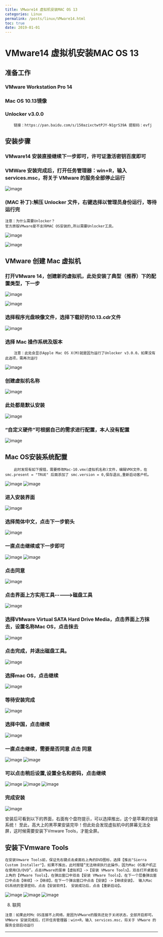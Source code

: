 ```yaml
---
title: VMware14 虚拟机安装MAC OS 13
categories: Linux
permalink: /posts/linux/VMware14.html
toc: true
date: 2019-01-01
---
```

# VMware14 虚拟机安装MAC OS 13
## 准备工作
### VMware Workstation Pro 14
### Mac OS 10.13镜像
### Unlocker v3.0.0
        链接：https://pan.baidu.com/s/150azixctwtPJY-N1grS39A 提取码：evfj 

## 安装步骤
### VMware14 安装直接继续下一步即可，许可证激活密钥百度即可
### VMWare 安装完成后，打开任务管理器：win+R，输入 services.msc，将关于 VMware 的服务全部停止运行 

![image](https://zmlwzx.github.io/images/VMware/服务.jpg)

### (MAC 补丁):解压 Unlocker 文件，右键选择以管理员身份运行，等待运行完

    注意：为什么需要Unlocker？
    官方原版VMware是不支持MAC OS安装的,所以需要Unlocker工具。


![image](https://zmlwzx.github.io/images/VMware/unlocker-1.jpg)

![image](https://zmlwzx.github.io/images/VMware/unlocker-2.jpg)

## VMware 创建 Mac 虚拟机
### 打开VMware 14，创建新的虚拟机，此处安装了典型（推荐）下的配置类型，下一步

![image](https://zmlwzx.github.io/images/VMware/界面.jpg)

![image](https://zmlwzx.github.io/images/VMware/1.png)

### 选择程序光盘映像文件，选择下载好的10.13.cdr文件

![image](https://zmlwzx.github.io/images/VMware/2.png)

### 选择 Mac 操作系统及版本

        注意：此处会显示Apple Mac OS X(M)就是因为运行了Unlocker v3.0.0，如果没有此选项，需再次运行

![image](https://zmlwzx.github.io/images/VMware/3.png)

### 创建虚拟机名称

![image](https://zmlwzx.github.io/images/VMware/4.png)

### 此处都是默认安装

![image](https://zmlwzx.github.io/images/VMware/5.png)

### “自定义硬件”可根据自己的需求进行配置，本人没有配置

![image](https://zmlwzx.github.io/images/VMware/6.png)

## Mac OS安装系统配置

        此时发现有如下报错，需要修改Mac-10.vmx(虚拟机名称)文件，编辑VMX文件，在 smc.present = "TRUE" 后面添加了 smc.version = 0,保存退出,重新启动客户机。

![image](https://zmlwzx.github.io/images/VMware/7.png)
![image](https://zmlwzx.github.io/images/VMware/8.png)

### 进入安装界面

![image](https://zmlwzx.github.io/images/VMware/10.png)

### 选择简体中文，点击下一步箭头

![image](https://zmlwzx.github.io/images/VMware/11.png)

### 一直点击继续或下一步即可

![image](https://zmlwzx.github.io/images/VMware/12.png)
![image](https://zmlwzx.github.io/images/VMware/13.png)

### 点击同意

![image](https://zmlwzx.github.io/images/VMware/14.png)

### 点击界面上方实用工具----->磁盘工具

![image](https://zmlwzx.github.io/images/VMware/15.png)

### 选择VMware Virtual SATA Hard Drive Media，点击界面上方抹去，设置名称Mac OS，点击抹去

![image](https://zmlwzx.github.io/images/VMware/16.png)

### 点击完成，并退出磁盘工具。

![image](https://zmlwzx.github.io/images/VMware/17.png)

### 选择mac OS，点击继续

![image](https://zmlwzx.github.io/images/VMware/18.png)

### 等待安装完成

![image](https://zmlwzx.github.io/images/VMware/19.png)

### 选择中国，点击继续

![image](https://zmlwzx.github.io/images/VMware/20.png)

### 一直点击继续，需要是否同意 点击 同意

![image](https://zmlwzx.github.io/images/VMware/21.png)
![image](https://zmlwzx.github.io/images/VMware/22.png)

### 可以点击稍后设置,设置全名和密码，点击继续

![image](https://zmlwzx.github.io/images/VMware/23.png)
![image](https://zmlwzx.github.io/images/VMware/24.png)
![image](https://zmlwzx.github.io/images/VMware/25.png)

### 完成安装

![image](https://zmlwzx.github.io/images/VMware/26.png)

安装后可看到以下的界面，右面有个盘符提示，可以选择推出，这个是苹果的安装系统！
至此，高大上的黑苹果安装完毕！但此处会发现虚拟机中的屏幕无法全屏，这时候需要安装下Vmware Tools，才能全屏。

## 安装下Vmware Tools
    在安装Vmware Tools前，保证先右键点击桌面右上角的DVD图标，选择【推出"Sierra Custom Installer"】，如果不推出，此时报错“无法继续执行此操作，因为Mac OS客户机正在使用CD/DVD”。点击VMware的菜单【虚拟机】->【安装 VMware Tools】，双击打开桌面右上角的【VMware Tools】，在弹出窗口中双击【安装 VMware Tools】，在下一个层叠弹出窗口中点击【继续】->【继续】，在下一个弹出窗口中点击【安装】->【继续安装】， 输入Mac OS系统的登录密码，点击【安装软件】， 安装成功后，点击【重新启动】。

![image](https://zmlwzx.github.io/images/VMware/27.png)
![image](https://zmlwzx.github.io/images/VMware/28.png)
![image](https://zmlwzx.github.io/images/VMware/29.png)

8. 联网
```
注意：如果此时Mc OS连接不上网络，是因为VMware的服务还处于关闭状态，全部开启即可。
VMWare 安装完成后，打开任务管理器：win+R，输入 services.msc，将关于 VMware 的服务全部启动运行 
```
---



